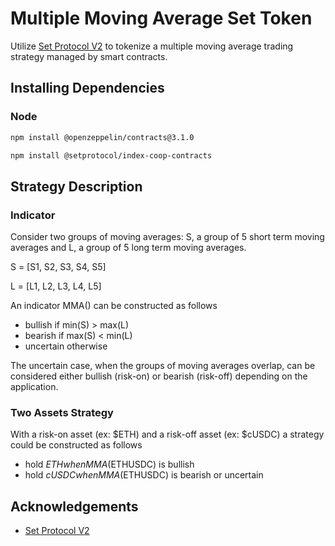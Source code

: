# Multiple Moving Average Set Token

Utilize [Set Protocol V2](https://docs.tokensets.com/) to tokenize a multiple moving average trading strategy managed by smart contracts. 

## Installing Dependencies

### Node

```bash
npm install @openzeppelin/contracts@3.1.0
```

```bash
npm install @setprotocol/index-coop-contracts
```

## Strategy Description 

### Indicator

Consider two groups of moving averages: S, a group of 5 short term moving averages and L, a group of 5 long term moving averages. 

S = [S1, S2, S3, S4, S5]

L = [L1, L2, L3, L4, L5]

An indicator MMA() can be constructed as follows
- bullish if min(S) > max(L)
- bearish if max(S) < min(L)
- uncertain otherwise

The uncertain case, when the groups of moving averages overlap, can be considered either bullish (risk-on) or bearish (risk-off) depending on the application. 

### Two Assets Strategy

With a risk-on asset (ex: $ETH) and a risk-off asset (ex: $cUSDC) a strategy could be constructed as follows
- hold $ETH when MMA($ETHUSDC) is bullish
- hold $cUSDC when MMA($ETHUSDC) is bearish or uncertain

## Acknowledgements
* [Set Protocol V2](https://docs.tokensets.com/)